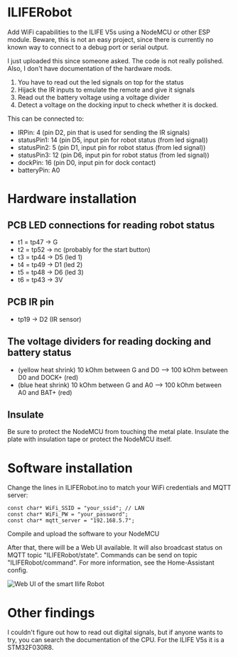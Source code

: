 # ILIFERobot

Add WiFi capabilities to the ILIFE V5s using a NodeMCU or other ESP module. 
Beware, this is not an easy project, since there is currently no known way to connect to a debug port or serial output.

I just uploaded this since someone asked. The code is not really polished. Also, I don't have documentation of the hardware mods. 

1. You have to read out the led signals on top for the status
2. Hijack the IR inputs to emulate the remote and give it signals
3. Read out the battery voltage using a voltage divider
4. Detect a voltage on the docking input to check whether it is docked.

This can be connected to:
* IRPin:       4 (pin D2, pin that is used for sending the IR signals)
* statusPin1:  14 (pin D5, input pin for robot status (from led signal))
* statusPin2:  5 (pin D1, input pin for robot status (from led signal))
* statusPin3:  12 (pin D6, input pin for robot status (from led signal))
* dockPin:     16 (pin D0, input pin for dock contact)
* batteryPin: A0

# Hardware installation
## PCB LED connections for reading robot status
* t1 = tp47 -> G
* t2 = tp52 -> nc (probably for the start button)
* t3 = tp44 -> D5 (led 1)
* t4 = tp49 -> D1 (led 2)
* t5 = tp48 -> D6 (led 3)
* t6 = tp43 -> 3V

## PCB IR pin
* tp19 -> D2 (IR sensor)

## The voltage dividers for reading docking and battery status
* (yellow heat shrink) 10 kOhm between G and D0 --> 100 kOhm between D0 and DOCK+ (red)
* (blue heat shrink) 10 kOhm between G and A0 --> 100 kOhm between A0 and BAT+ (red)

## Insulate
Be sure to protect the NodeMCU from touching the metal plate. Insulate the plate with insulation tape or protect the NodeMCU itself.

# Software installation
Change the lines in ILIFERobot.ino to match your WiFi credentials and MQTT server:

    const char* WiFi_SSID = "your_ssid"; // LAN
    const char* WiFi_PW = "your_password";
    const char* mqtt_server = "192.168.5.7";

Compile and upload the software to your NodeMCU 

After that, there will be a Web UI available. It will also broadcast status on MQTT topic "ILIFERobot/state". Commands can be send on topic "ILIFERobot/command". For more information, see the Home-Assistant config.

![Web UI of the smart Ilife Robot](https://github.com/ksya/ILIFERobot/raw/master/images/webui.png)

# Other findings
I couldn't figure out how to read out digital signals, but if anyone wants to try, you can search the documentation of the CPU. For the ILIFE V5s it is a STM32F030R8.
